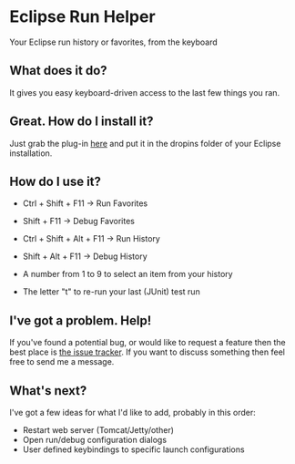 # Eclipse Run Helper

Your Eclipse run history or favorites, from the keyboard

## What does it do?

It gives you easy keyboard-driven access to the last few things you ran.

## Great. How do I install it?

Just grab the plug-in [here](https://github.com/markusmo3/eclipse-run-helper/releases/download/1.1.0/uk.co.sinjakli.eclipserunhelper_1.1.0.jar) and put it in the dropins folder of your Eclipse installation.

## How do I use it?

* Ctrl + Shift + F11 -> Run Favorites
* Shift + F11 -> Debug Favorites
* Ctrl + Shift + Alt + F11 -> Run History
* Shift + Alt + F11 -> Debug History

* A number from 1 to 9 to select an item from your history
* The letter "t" to re-run your last (JUnit) test run

## I've got a problem. Help!

If you've found a potential bug, or would like to request a feature then the best place is [the issue tracker](https://github.com/Sinjo/eclipse-run-helper/issues). If you want to discuss something then feel free to send me a message.

## What's next?

I've got a few ideas for what I'd like to add, probably in this order:

* Restart web server (Tomcat/Jetty/other)
* Open run/debug configuration dialogs
* User defined keybindings to specific launch configurations
